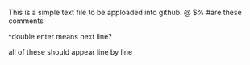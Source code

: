 This is a simple text file to be apploaded into github.
@
$%
#are these comments

^double enter means next line?

all of these should appear line by line